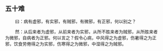 ## 五十难
<p>&emsp;&emsp;
曰：病有虚邪，有实邪，有贼邪，有微邪，有正邪，何以别之？
</p>
<p>&emsp;&emsp;
然：从后来者为虚邪，从前来者为实邪，从所不胜来者为贼邪，从所胜来者为微邪，自病者为正邪。何以言之？假令心病，中风得之为虚邪，伤暑得之为正邪，饮食劳倦得之为实邪，伤寒得之为微邪，中湿得之为贼邪。
</p>
